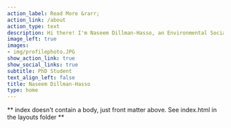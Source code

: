 ```yaml
---
action_label: Read More &rarr;
action_link: /about
action_type: text
description: Hi there! I'm Naseem Dillman-Hasso, an Environmental Social Sciences PhD student at [(the) Ohio State University](https://senr.osu.edu/graduate/environmental-social-sciences). I'm currently advised by [Dr. Robyn Wilson](https://senr.osu.edu/our-people/robyn-s-wilson) and [Dr. Nicole Sintov](https://senr.osu.edu/our-people/nicole-sintov). I'm particularly interested in collective action and sustainable hebavior adoption around climate change. My interests outside of climate change research include open science/scholarship, stenography, and cycling.
image_left: true
images:
- img/profilephoto.JPG
show_action_link: true
show_social_links: true
subtitle: PhD Student
text_align_left: false
title: Naseem Dillman-Hasso
type: home
---
```


** index doesn't contain a body, just front matter above.
See index.html in the layouts folder **
